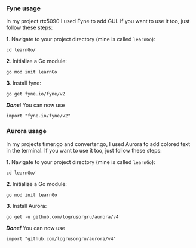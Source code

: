 ### Fyne usage

In my project rtx5090 I used Fyne to add GUI. If you want to use it too, just follow these steps:

**1**. Navigate to your project directory (mine is called `learnGo`):

```
cd learnGo/
```

**2**. Initialize a Go module:
```
go mod init learnGo
```

**3**. Install fyne:

```
go get fyne.io/fyne/v2
```

***Done***! You can now use
```
import "fyne.io/fyne/v2"
```

### Aurora usage

In my projects timer.go and converter.go, I used Aurora to add colored text in the terminal.
If you want to use it too, just follow these steps:

**1**. Navigate to your project directory (mine is called `learnGo`):
```
cd learnGo/
```
**2**. Initialize a Go module:
```
go mod init learnGo
```
**3**. Install Aurora:
```
go get -u github.com/logrusorgru/aurora/v4
```

***Done!*** You can now use
```
import "github.com/logrusorgru/aurora/v4"
```
